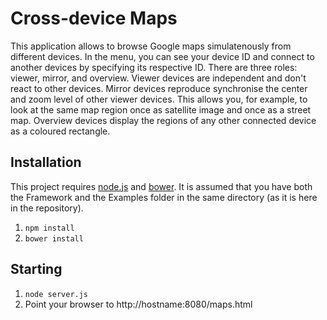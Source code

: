 # Cross-device Maps

This application allows to browse Google maps simulatenously from different devices.
In the menu, you can see your device ID and connect to another devices by specifying its respective ID.
There are three roles: viewer, mirror, and overview. Viewer devices are independent and don't react to other devices. 
Mirror devices reproduce synchronise the center and zoom level of other viewer devices. This allows you, for example, to 
look at the same map region once as satellite image and once as a street map. Overview devices display the regions of 
any other connected device as a coloured rectangle.


## Installation
This project requires [node.js](nodejs.org) and [bower](bower.io).
It is assumed that you have both the Framework and the Examples folder in the same directory (as it is here in the repository).

1. `npm install`
2. `bower install`

## Starting
1. `node server.js`
2. Point your browser to http://hostname:8080/maps.html

